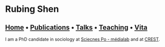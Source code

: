 # Rubing Shen

## [Home](index.md) • [Publications](publications.md) • [Talks](talks.md) • [Teaching](teaching.md) • [Vita](cv.md)

I am a PhD candidate in sociology at [Sciecnes Po - médialab](https://medialab.sciencespo.fr/en/) and at [CREST](https://crest.science).
